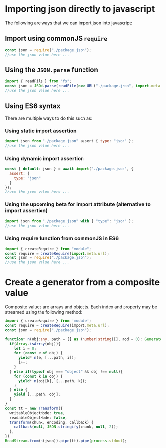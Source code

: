 
# Importing json directly to javascript
The following are ways that we can import json into javascript:

## Import using commonJS `require`
```js
const json = require("./package.json");
//use the json value here ...
```

## Using the `JSON.parse` function
```js
import { readFile } from "fs";
const json = JSON.parse(readFile(new URL("./package.json", import.meta.url)));
//use the json value here ...
```

## Using ES6 syntax
There are multiple ways to do this such as:

### Using static import assertion
```js
import json from "./package.json" assert { type: "json" };
//use the json value here ...
```

### Using dynamic import assertion
```js
const { default: json } = await import("./package.json", {
  assert: {
    type: "json"
  }
});
//use the json value here ...
```

### Using the upcoming beta for import attribute (alternative to import assertion)
```js
import json from "./package.json" with { "type": "json" };
//use the json value here ...
```

### Using require function from commonJS in ES6
```js
import { createRequire } from "module";
const require = createRequire(import.meta.url);
const json = require("./package.json");
//use the json value here ...
```
# Create a generator from a composite value
Composite values are arrays and objects. Each index and property may be streamed using the following method:
```ts
import { createRequire } from "module";
const require = createRequire(import.meta.url);
const json = require("./package.json");

function* n(obj:any, path = [] as (number|string)[], mod = 0): Generator {
  if(Array.isArray(obj)){
    let i = 0;
    for (const e of obj) {
      yield* n(e, [...path, i]);
      i++;
    }
  } else if(typeof obj === "object" && obj !== null){
    for (const k in obj) {
      yield* n(obj[k], [...path, k]);
    }
  } else {
    yield [...path, obj];
  }
}
const tt = new Transform({
  writableObjectMode: true,
  readableObjectMode: false,
  transform(chunk, encoding, callback) {
    callback(null, JSON.stringify(chunk, null, 2));
  },
})
ReadStream.from(n(json)).pipe(tt).pipe(process.stdout);
```